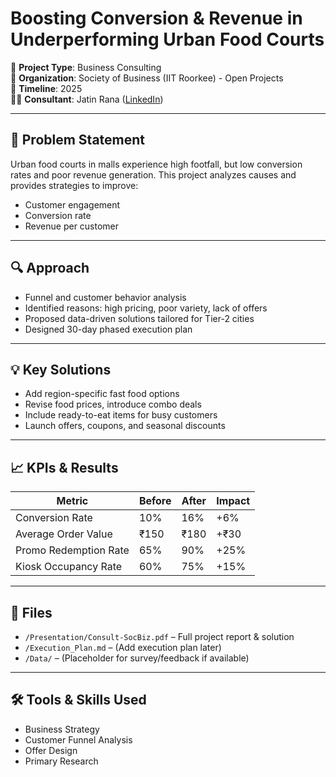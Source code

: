 # Boosting Conversion & Revenue in Underperforming Urban Food Courts

🧠 **Project Type**: Business Consulting  
📍 **Organization**: Society of Business (IIT Roorkee) - Open Projects  
📅 **Timeline**: 2025  
👨‍💼 **Consultant**: Jatin Rana ([LinkedIn](https://www.linkedin.com/in/jatin-rana-0a5632259))

---

## 📌 Problem Statement

Urban food courts in malls experience high footfall, but low conversion rates and poor revenue generation. This project analyzes causes and provides strategies to improve:

- Customer engagement
- Conversion rate
- Revenue per customer

---

## 🔍 Approach

- Funnel and customer behavior analysis
- Identified reasons: high pricing, poor variety, lack of offers
- Proposed data-driven solutions tailored for Tier-2 cities
- Designed 30-day phased execution plan

---

## 💡 Key Solutions

- Add region-specific fast food options
- Revise food prices, introduce combo deals
- Include ready-to-eat items for busy customers
- Launch offers, coupons, and seasonal discounts

---

## 📈 KPIs & Results

| Metric                 | Before | After  | Impact       |
|------------------------|--------|--------|--------------|
| Conversion Rate        | 10%    | 16%    | +6%          |
| Average Order Value    | ₹150   | ₹180   | +₹30         |
| Promo Redemption Rate  | 65%    | 90%    | +25%         |
| Kiosk Occupancy Rate   | 60%    | 75%    | +15%         |

---

## 📁 Files

- `/Presentation/Consult-SocBiz.pdf` – Full project report & solution
- `/Execution_Plan.md` – (Add execution plan later)
- `/Data/` – (Placeholder for survey/feedback if available)

---

## 🛠 Tools & Skills Used

- Business Strategy
- Customer Funnel Analysis
- Offer Design
- Primary Research
